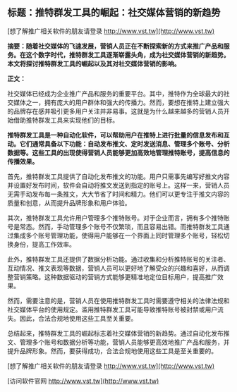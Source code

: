 ## **标题：推特群发工具的崛起：社交媒体营销的新趋势**

[想了解推广相关软件的朋友请登录 http://www.vst.tw](http://www.vst.tw)

**摘要：随着社交媒体的飞速发展，营销人员正在不断探索新的方式来推广产品和服务。在这个数字时代，推特群发工具逐渐崭露头角，成为社交媒体营销的新趋势。本文将探讨推特群发工具的崛起以及其对社交媒体营销的影响。**

**正文：**

社交媒体已经成为企业推广产品和服务的重要平台。其中，推特作为全球最大的社交媒体之一，拥有庞大的用户群体和强大的传播力。然而，要想在推特上建立强大的品牌存在感并吸引更多用户关注并非易事。这就是为什么越来越多的营销人员开始借助推特群发工具来实现他们的目标。

**推特群发工具是一种自动化软件，可以帮助用户在推特上进行批量的信息发布和互动。它们通常具备以下功能：自动发布推文、定时发送消息、管理多个账号、分析数据等。这些工具的出现使得营销人员能够更加高效地管理推特账号，提高信息的传播效果。**

首先，推特群发工具提供了自动化发布推文的功能。用户只需事先编写好推文内容并设置好发布时间，软件会自动将推文发送到指定的账号上。这样一来，营销人员无需手动发布每一条推文，大大节省了时间和精力。他们可以更专注于推文内容的质量和创意，从而提升品牌形象和用户体验。

其次，推特群发工具允许用户管理多个推特账号。对于企业而言，拥有多个推特账号是常态。然而，手动管理多个账号不仅繁琐，而且容易出错。而推特群发工具通过集成多个账号管理功能，使得用户能够在一个界面上同时管理多个账号，轻松切换身份，提高工作效率。

此外，推特群发工具还提供了数据分析功能。通过收集和分析推特账号的关注者、互动情况、推文表现等数据，营销人员可以更好地了解受众的兴趣和喜好，从而调整营销策略。这种数据驱动的营销方式能够更精准地定位目标用户，提高推广效果。

然而，需要注意的是，营销人员在使用推特群发工具时需要遵守相关的法律法规和社交媒体平台的使用规定。滥用推特群发工具可能导致推特账号被封禁或用户流失。因此，合法合规地使用这些工具至关重要。

总结起来，推特群发工具的崛起标志着社交媒体营销的新趋势。通过自动化发布推文、管理多个账号和数据分析等功能，营销人员能够更高效地推广产品和服务，并提升品牌形象。然而，要获得成功，合法合规地使用这些工具是至关重要的。

[想了解推广相关软件的朋友请登录 http://www.vst.tw](http://www.vst.tw)


[访问软件官网 http://www.vst.tw](http://www.vst.tw)
